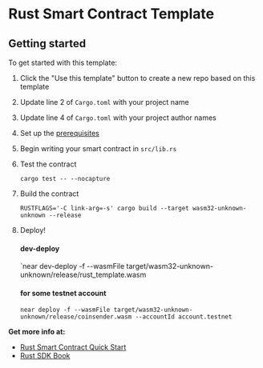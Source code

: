 # Rust Smart Contract Template

## Getting started

To get started with this template:

1. Click the "Use this template" button to create a new repo based on this template
2. Update line 2 of `Cargo.toml` with your project name
3. Update line 4 of `Cargo.toml` with your project author names
4. Set up the [prerequisites](https://github.com/near/near-sdk-rs#pre-requisites)
5. Begin writing your smart contract in `src/lib.rs`
6. Test the contract 

    `cargo test -- --nocapture`

8. Build the contract

    `RUSTFLAGS='-C link-arg=-s' cargo build --target wasm32-unknown-unknown --release`
    
9. Deploy!
    #### dev-deploy
    `near dev-deploy -f --wasmFile target/wasm32-unknown-unknown/release/rust_template.wasm
    #### for some testnet account
    `near deploy -f --wasmFile target/wasm32-unknown-unknown/release/coinsender.wasm --accountId account.testnet`

**Get more info at:**

* [Rust Smart Contract Quick Start](https://docs.near.org/develop/prerequisites)
* [Rust SDK Book](https://www.near-sdk.io/)
